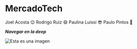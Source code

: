 # MercadoTech


Joel Acosta :wink:
Rodrigo Ruiz :smile: 
Paulina Luissi :sunglasses:
Paulo Pintos :space_invader:

***Navegar en la deep***

![Esta es una imagen](https://myoctocat.com/assets/images/base-octocat.svg)